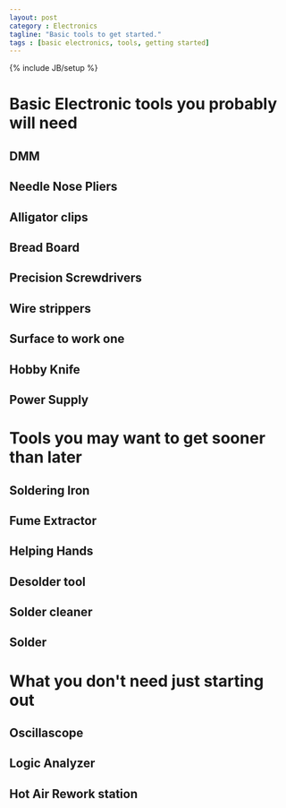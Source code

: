 ```yaml
---
layout: post
category : Electronics
tagline: "Basic tools to get started."
tags : [basic electronics, tools, getting started]
---
```

{% include JB/setup %}

# Basic Electronic tools you probably will need

## DMM

## Needle Nose Pliers

## Alligator clips

## Bread Board

## Precision Screwdrivers

## Wire strippers

## Surface to work one

## Hobby Knife

## Power Supply

# Tools you may want to get sooner than later

## Soldering Iron

## Fume Extractor

## Helping Hands

## Desolder tool

## Solder cleaner

## Solder

# What you don't need just starting out

## Oscillascope

## Logic Analyzer

## Hot Air Rework station

## 
